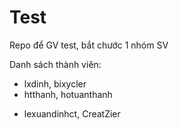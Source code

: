 Test
====

Repo để GV test, bắt chước 1 nhóm SV

Danh sách thành viên:  
- lxdinh,  bixycler 
- htthanh, hotuanthanh
+ lexuandinhct,  CreatZier
